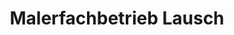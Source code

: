 ---
title: "Malerfachbetrieb Lausch"
url: /bruchhausen-vilsen/malerfachbetrieb-lausch/
shop: Farben
---